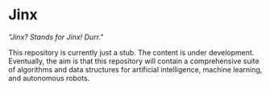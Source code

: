 # Jinx

_"Jinx? Stands for Jinx! Durr."_

This repository is currently just a stub. The content is under development. Eventually, the aim is that this repository will contain a comprehensive suite of algorithms and data structures for artificial intelligence, machine learning, and autonomous robots.
